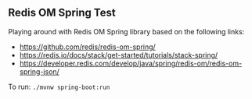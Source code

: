 ## Redis OM Spring Test 

Playing around with Redis OM Spring library based on the following links: 
* https://github.com/redis/redis-om-spring/ 
* https://redis.io/docs/stack/get-started/tutorials/stack-spring/
* https://developer.redis.com/develop/java/spring/redis-om/redis-om-spring-json/ 

To run:
`./mvnw spring-boot:run`